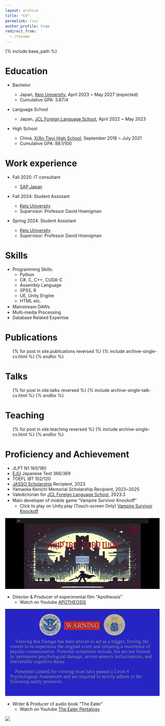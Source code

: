 ```yaml
---
layout: archive
title: "CV"
permalink: /cv/
author_profile: true
redirect_from:
  - /resume
---
```


{% include base_path %}

Education
======
* Bachelor
  * Japan, [Keio University](https://www.keio.ac.jp/ja), April 2023 ~ May 2027 (expected)
  * Cumulative GPA: 3.67/4

* Language School
  * Japan, [JCL Foreign Language School](https://www.jclcram.com/ja), April 2022 ~ May 2023

* High School  
  * China, [Xi’An Tieyi High School](https://www.linkedin.com/school/tieyi/), September 2018 ~ July 2021
  * Cumulative GPA: 88.1/100

Work experience
======
* Fall 2025: IT consultant
  * [SAP Japan](https://www.sap.com/japan/about/company.html)

* Fall 2024: Student Assistant
  * [Keio University](https://www.keio.ac.jp/ja)
  * Supervisor: Professor David Hoenigman

* Spring 2024: Student Assistant
  * [Keio University](https://www.keio.ac.jp/ja)
  * Supervisor: Professor David Hoenigman
  
Skills
======
* Programming Skills:
  * Python
  * C#, C, C++, CUDA-C
  * Assembly Language
  * SPSS, R
  * UE, Unity Engine
  * HTML etc.
* Mainstream DAWs　
* Multi-media Processing
* Database Related Expertise

Publications
======
  <ul>{% for post in site.publications reversed %}
    {% include archive-single-cv.html %}
  {% endfor %}</ul>
  
Talks
======
  <ul>{% for post in site.talks reversed %}
    {% include archive-single-talk-cv.html  %}
  {% endfor %}</ul>
  
Teaching
======
  <ul>{% for post in site.teaching reversed %}
    {% include archive-single-cv.html %}
  {% endfor %}</ul>
  
Proficiency and Achievement
======
* JLPT N1 160/180
* [EJU](https://www.jasso.go.jp/ryugaku/eju/about/data/result/__icsFiles/afieldfile/2024/06/03/outline_of_results_j_2022-1.pdf) Japanese Test 366/369
* TOEFL iBT 102/120
* [JASSO Scholarship](https://www.jasso.go.jp/ryugaku/scholarship_j/shoreihi/index.html) Recipient, 2023
* Yamaoka Kenichi Memorial Scholarship Recipient, 2023~2025
* Valedictorian for [JCL Foreign Language School](https://www.jclcram.com/ja), 2023.3
* Main developer of mobile game “Vampire Survivor Knockoff”　
  * Click to play on Unity.play (Touch-screen Only) [Vampire Survivor Knockoff](https://play.unity.com/ja/games/9224376a-dd9c-48e6-9352-1c5a622a8e6a/vampire-survivor-knockoff "click to play")

<img src="/images/vam1.png" width=500px>

* Director & Producer of experimental film "Apotheosis"
  * Watch on Youtube [APOTHEOSIS](https://youtu.be/Ar7Lp2a3Fy8 "Click to watch")

<img src="/images/apo1.png" width=500px>

* Writer & Producer of audio book "The Eater"
  * Watch on Youtube [The Eater Pentalogy](https://www.youtube.com/watch?v=YXyaFd1sI0Q "Click to watch")

<img src="/images/eater1.png" width=500px>
